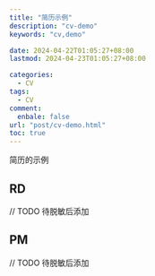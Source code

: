```yaml
---
title: "简历示例"
description: "cv-demo"
keywords: "cv,demo"

date: 2024-04-22T01:05:27+08:00
lastmod: 2024-04-23T01:05:27+08:00

categories:
  - CV
tags:
  - CV
comment:
  enbale: false
url: "post/cv-demo.html"
toc: true
---
```


简历的示例  

<!--more-->

## RD
// TODO 待脱敏后添加  

## PM
// TODO 待脱敏后添加  
